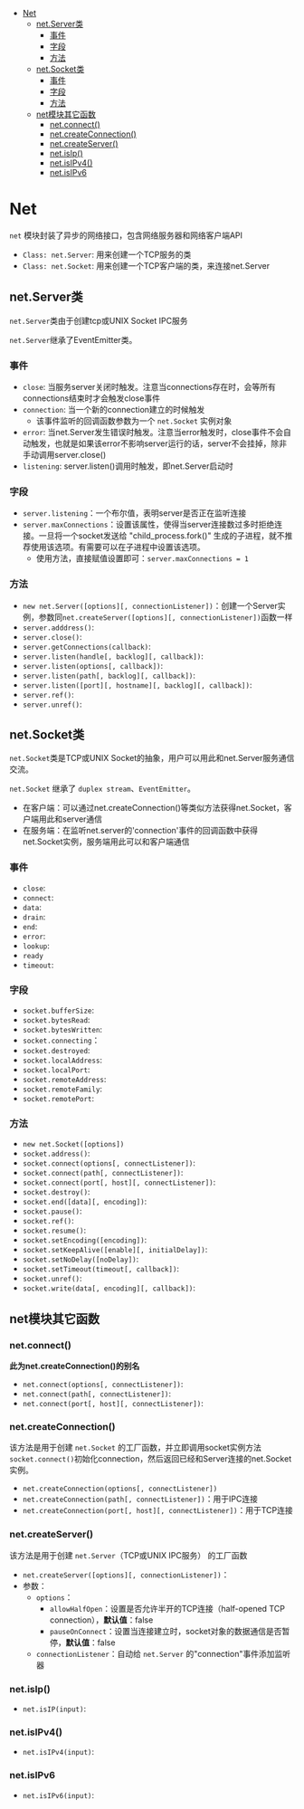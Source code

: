 <!-- TOC -->

- [Net](#net)
    - [net.Server类](#netserver类)
        - [事件](#事件)
        - [字段](#字段)
        - [方法](#方法)
    - [net.Socket类](#netsocket类)
        - [事件](#事件-1)
        - [字段](#字段-1)
        - [方法](#方法-1)
    - [net模块其它函数](#net模块其它函数)
        - [net.connect()](#netconnect)
        - [net.createConnection()](#netcreateconnection)
        - [net.createServer()](#netcreateserver)
        - [net.isIp()](#netisip)
        - [net.isIPv4()](#netisipv4)
        - [net.isIPv6](#netisipv6)

<!-- /TOC -->

# Net

`net` 模块封装了异步的网络接口，包含网络服务器和网络客户端API

- `Class: net.Server`: 用来创建一个TCP服务的类
- `Class: net.Socket`: 用来创建一个TCP客户端的类，来连接net.Server

## net.Server类

`net.Server`类由于创建tcp或UNIX Socket IPC服务

`net.Server`继承了EventEmitter类。

### 事件
- `close`: 当服务server关闭时触发。注意当connections存在时，会等所有connections结束时才会触发close事件
- `connection`: 当一个新的connection建立的时候触发
    - 该事件监听的回调函数参数为一个 `net.Socket` 实例对象
- `error`: 当net.Server发生错误时触发。注意当error触发时，close事件不会自动触发，也就是如果该error不影响server运行的话，server不会挂掉，除非手动调用server.close()
- `listening`: server.listen()调用时触发，即net.Server启动时

### 字段

- `server.listening`：一个布尔值，表明server是否正在监听连接
- `server.maxConnections`：设置该属性，使得当server连接数过多时拒绝连接。一旦将一个socket发送给 "child_process.fork()" 生成的子进程，就不推荐使用该选项。有需要可以在子进程中设置该选项。 
    - 使用方法，直接赋值设置即可：`server.maxConnections = 1`

### 方法

- `new net.Server([options][, connectionListener])`：创建一个Server实例，参数同`net.createServer([options][, connectionListener])`函数一样
- `server.adddress()`: 
- `server.close()`: 
- `server.getConnections(callback)`: 
- `server.listen(handle[, backlog][, callback])`: 
- `server.listen(options[, callback])`: 
- `server.listen(path[, backlog][, callback])`: 
- `server.listen([port][, hostname][, backlog][, callback])`: 
- `server.ref()`: 
- `server.unref()`: 

## net.Socket类

`net.Socket`类是TCP或UNIX Socket的抽象，用户可以用此和net.Server服务通信交流。

`net.Socket` 继承了 `duplex stream`、`EventEmitter`。

- 在客户端：可以通过net.createConnection()等类似方法获得net.Socket，客户端用此和server通信
- 在服务端：在监听net.server的'connection'事件的回调函数中获得net.Socket实例，服务端用此可以和客户端通信

### 事件

- `close`: 
- `connect`: 
- `data`: 
- `drain`: 
- `end`: 
- `error`: 
- `lookup`: 
- `ready`
- `timeout`: 

### 字段

- `socket.bufferSize`: 
- `socket.bytesRead`: 
- `socket.bytesWritten`: 
- `socket.connecting`：
- `socket.destroyed`: 
- `socket.localAddress`: 
- `socket.localPort`: 
- `socket.remoteAddress`: 
- `socket.remoteFamily`: 
- `socket.remotePort`: 

### 方法

- `new net.Socket([options])`
- `socket.address()`: 
- `socket.connect(options[, connectListener])`: 
- `socket.connect(path[, connectListener])`: 
- `socket.connect(port[, host][, connectListener])`: 
- `socket.destroy()`: 
- `socket.end([data][, encoding])`: 
- `socket.pause()`: 
- `socket.ref()`: 
- `socket.resume()`: 
- `socket.setEncoding([encoding])`: 
- `socket.setKeepAlive([enable][, initialDelay])`: 
- `socket.setNoDelay([noDelay])`: 
- `socket.setTimeout(timeout[, callback])`: 
- `socket.unref()`: 
- `socket.write(data[, encoding][, callback])`: 

## net模块其它函数

### net.connect()

**此为net.createConnection()的别名**

- `net.connect(options[, connectListener])`: 
- `net.connect(path[, connectListener])`: 
- `net.connect(port[, host][, connectListener])`: 

### net.createConnection()

该方法是用于创建 `net.Socket` 的工厂函数，并立即调用socket实例方法 `socket.connect()`初始化connection，然后返回已经和Server连接的net.Socket实例。 

- `net.createConnection(options[, connectListener])`
- `net.createConnection(path[, connectListener])`：用于IPC连接
- `net.createConnection(port[, host][, connectListener])`：用于TCP连接

### net.createServer()

该方法是用于创建 `net.Server`（TCP或UNIX IPC服务） 的工厂函数

- `net.createServer([options][, connectionListener])`：
- 参数：
    - `options`：
        - `allowHalfOpen`：设置是否允许半开的TCP连接（half-opened TCP connection），**默认值**：false
        - `pauseOnConnect`：设置当连接建立时，socket对象的数据通信是否暂停，**默认值**：false
    - `connectionListener`：自动给 `net.Server` 的"connection"事件添加监听器



### net.isIp()

- `net.isIP(input)`: 

### net.isIPv4()

- `net.isIPv4(input)`:

### net.isIPv6 
- `net.isIPv6(input)`: 

